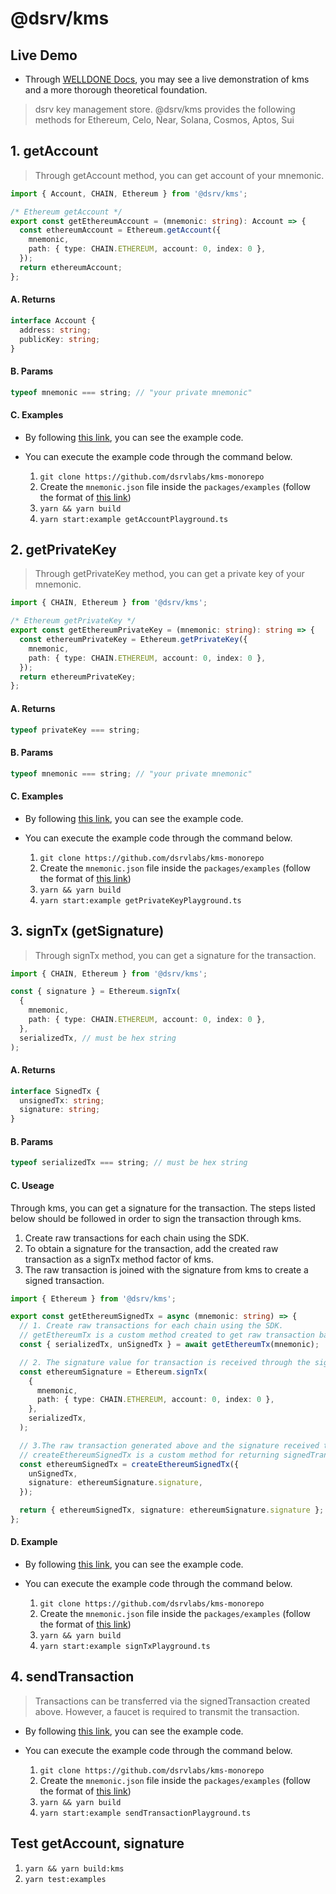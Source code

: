 # @dsrv/kms

## Live Demo
- Through [WELLDONE Docs](https://docs.welldonestudio.io/tutorials/kms/), you may see a live demonstration of kms and a more thorough theoretical foundation.
> dsrv key management store. @dsrv/kms provides the following methods for Ethereum, Celo, Near, Solana, Cosmos, Aptos, Sui

## 1. getAccount

> Through getAccount method, you can get account of your mnemonic.

```typescript
import { Account, CHAIN, Ethereum } from '@dsrv/kms';

/* Ethereum getAccount */
export const getEthereumAccount = (mnemonic: string): Account => {
  const ethereumAccount = Ethereum.getAccount({
    mnemonic,
    path: { type: CHAIN.ETHEREUM, account: 0, index: 0 },
  });
  return ethereumAccount;
};
```

#### A. Returns

```typescript
interface Account {
  address: string;
  publicKey: string;
}
```

#### B. Params

```typescript
typeof mnemonic === string; // "your private mnemonic"
```

#### C. Examples

- By following [this link](https://github.com/dsrvlabs/kms-monorepo/blob/develop/packages/examples/utils/getAccount/getAccount.ts), you can see the example code.
- You can execute the example code through the command below.

  1. `git clone https://github.com/dsrvlabs/kms-monorepo`
  2. Create the `mnemonic.json` file inside the `packages/examples` (follow the format of [this link](https://github.com/dsrvlabs/kms-monorepo/blob/develop/packages/examples/mnemonic.example.json))
  3. `yarn && yarn build`
  4. `yarn start:example getAccountPlayground.ts`

## 2. getPrivateKey

> Through getPrivateKey method, you can get a private key of your mnemonic.

```typescript
import { CHAIN, Ethereum } from '@dsrv/kms';

/* Ethereum getPrivateKey */
export const getEthereumPrivateKey = (mnemonic: string): string => {
  const ethereumPrivateKey = Ethereum.getPrivateKey({
    mnemonic,
    path: { type: CHAIN.ETHEREUM, account: 0, index: 0 },
  });
  return ethereumPrivateKey;
};
```

#### A. Returns

```typescript
typeof privateKey === string;
```

#### B. Params

```typescript
typeof mnemonic === string; // "your private mnemonic"
```

#### C. Examples

- By following [this link](https://github.com/dsrvlabs/kms-monorepo/blob/develop/packages/examples/utils/getPrivateKey/getPrivateKey.ts), you can see the example code.
- You can execute the example code through the command below.

  1. `git clone https://github.com/dsrvlabs/kms-monorepo`
  2. Create the `mnemonic.json` file inside the `packages/examples` (follow the format of [this link](https://github.com/dsrvlabs/kms-monorepo/blob/develop/packages/examples/mnemonic.example.json))
  3. `yarn && yarn build`
  4. `yarn start:example getPrivateKeyPlayground.ts`

## 3. signTx (getSignature)

> Through signTx method, you can get a signature for the transaction.

```typescript
import { CHAIN, Ethereum } from '@dsrv/kms';

const { signature } = Ethereum.signTx(
  {
    mnemonic,
    path: { type: CHAIN.ETHEREUM, account: 0, index: 0 },
  },
  serializedTx, // must be hex string
);
```

#### A. Returns

```typescript
interface SignedTx {
  unsignedTx: string;
  signature: string;
}
```

#### B. Params

```typescript
typeof serializedTx === string; // must be hex string
```

#### C. Useage

Through kms, you can get a signature for the transaction. The steps listed below should be followed in order to sign the transaction through kms.

1. Create raw transactions for each chain using the SDK.
2. To obtain a signature for the transaction, add the created raw transaction as a signTx method factor of kms.
3. The raw transaction is joined with the signature from kms to create a signed transaction.

```typescript
import { Ethereum } from '@dsrv/kms';

export const getEthereumSignedTx = async (mnemonic: string) => {
  // 1. Create raw transactions for each chain using the SDK.
  // getEthereumTx is a custom method created to get raw transaction back.
  const { serializedTx, unSignedTx } = await getEthereumTx(mnemonic);

  // 2. The signature value for transaction is received through the signTx method of kms.
  const ethereumSignature = Ethereum.signTx(
    {
      mnemonic,
      path: { type: CHAIN.ETHEREUM, account: 0, index: 0 },
    },
    serializedTx,
  );

  // 3.The raw transaction generated above and the signature received through kms are combined to create a signed transaction.
  // createEthereumSignedTx is a custom method for returning signedTransaction by combining signature and raw transaction.
  const ethereumSignedTx = createEthereumSignedTx({
    unSignedTx,
    signature: ethereumSignature.signature,
  });

  return { ethereumSignedTx, signature: ethereumSignature.signature };
};
```

#### D. Example

- By following [this link](https://github.com/dsrvlabs/kms-monorepo/blob/develop/packages/examples/utils/signTx/signTransaction.ts), you can see the example code.
- You can execute the example code through the command below.

  1. `git clone https://github.com/dsrvlabs/kms-monorepo`
  2. Create the `mnemonic.json` file inside the `packages/examples` (follow the format of [this link](https://github.com/dsrvlabs/kms-monorepo/blob/develop/packages/examples/mnemonic.example.json))
  3. `yarn && yarn build`
  4. `yarn start:example signTxPlayground.ts`

## 4. sendTransaction

> Transactions can be transferred via the signedTransaction created above. However, a faucet is required to transmit the transaction.

- By following [this link](https://github.com/dsrvlabs/kms-monorepo/blob/develop/packages/examples/sendTransactionPlayground.ts), you can see the example code.
- You can execute the example code through the command below.

  1. `git clone https://github.com/dsrvlabs/kms-monorepo`
  2. Create the `mnemonic.json` file inside the `packages/examples` (follow the format of [this link](https://github.com/dsrvlabs/kms-monorepo/blob/develop/packages/examples/mnemonic.example.json))
  3. `yarn && yarn build`
  4. `yarn start:example sendTransactionPlayground.ts`

## Test getAccount, signature

1. `yarn && yarn build:kms`
2. `yarn test:examples`
